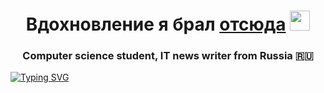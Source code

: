 <h1 align="center">Вдохновление я брал <a href="https://www.youtube.com/watch?v=OjNpRbNdR7E" target="_blank">отсюда</a> 
<img src="https://cdn3.emoji.gg/emojis/5402-nosleep.png" height="32"/></h1>
<h3 align="center">Computer science student, IT news writer from Russia 🇷🇺</h3>
<a href="https://git.io/typing-svg"><img src="https://readme-typing-svg.demolab.com?font=Fira+Code&pause=1000&color=F70000&center=true&vCenter=true&width=1000&height=200&lines=%D0%AF+%D0%BD%D0%B5+%D1%81%D0%BF%D0%B0%D0%BB+%D1%80%D0%B0%D0%B4%D0%B8+%D1%8D%D1%82%D0%BE%D0%B3%D0%BE+5+%D0%BD%D0%B5%D0%B4%D0%B5%D0%BB%D1%8C;%D0%AF+%D0%BF%D0%B8%D1%82%D0%B0%D0%BB%D1%81%D1%8F+%D0%BE%D0%B4%D0%BD%D0%B8%D0%BC+%D0%B4%D0%BE%D1%88%D0%B8%D1%80%D0%B0%D0%BA%D0%BE%D0%BC;%D0%A2%D0%B5%D0%BF%D0%B5%D1%80%D1%8C+%D0%BC%D0%BE%D0%B5+%D1%82%D0%B5%D0%BB%D0%BE+%D1%81%D0%BE%D1%81%D1%82%D0%BE%D0%B8%D1%82+%D0%B8%D0%B7+%D0%BB%D0%B0%D0%BF%D1%88%D0%B8+%D0%BD%D0%B0+90%25;%D0%92%D1%8B+%D1%85%D0%BE%D1%82%D1%8C+%D0%BC%D0%BE%D0%B6%D0%B5%D1%82%D0%B5+%D0%BF%D1%80%D0%B5%D0%B4%D1%81%D1%82%D0%B0%D0%B2%D0%B8%D1%82%D1%8C%2C+%D0%BD%D0%B0+%D1%87%D1%82%D0%BE+%D1%8F+%D0%BF%D0%BE%D1%88%D0%B5%D0%BB+%D1%80%D0%B0%D0%B4%D0%B8+%D1%8D%D1%82%D0%BE%D0%B3%D0%BE+%D0%B1%D0%BE%D1%82%D0%B0%3F;%D0%98+%D0%B4%D0%B0%D0%B6%D0%B5+%D0%BF%D0%BE%D1%81%D0%BB%D0%B5+%D1%8D%D1%82%D0%BE%D0%B3%D0%BE+%D0%B2%D1%8B+%D1%81%D0%BC%D0%B5%D0%B5%D1%82%D0%B5+%D0%BD%D0%B5+%D1%81%D0%BA%D0%B8%D0%BD%D1%83%D1%82%D1%8C+%D0%BC%D0%BE%D0%B5%D0%BC%D1%83+%D0%BF%D0%B0%D1%80%D1%81%D0%B5%D1%80%D1%83+5+%D0%BA%D0%BE%D0%BF%D0%B5%D0%B5%D0%BA%3F;(%E3%83%8E%E0%B2%A0%E7%9B%8A%E0%B2%A0)%E3%83%8E%E5%BD%A1%E2%94%BB%E2%94%81%E2%94%BB" alt="Typing SVG" /></a>
